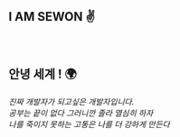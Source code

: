 ## I AM SEWON ✌️
<div align="center" >
  <img background-color="##F7DF1E" style="margin-right:5px;" height="15" width="15" src="https://unpkg.com/simple-icons@v3/icons/javascript.svg" />
  <img background-color="#007396" style="margin-right:5px;" height="15" width="15" src="https://unpkg.com/simple-icons@v3/icons/java.svg" />
  <img background-color="#339933" style="margin-right:5px" height="15" width="15" src="https://unpkg.com/simple-icons@v3/icons/node-dot-js.svg" />
  <img background-color="#61DAFB" style="margin-right:5px;" height="15" width="15" src="https://unpkg.com/simple-icons@v3/icons/react.svg" />
  <img background-color="#6DB33F" style="margin-right:5px" height="15" width="15" src="https://unpkg.com/simple-icons@v3/icons/spring.svg" />  
</div>

## 안녕 세계 ! 🌍
_진짜 개발자가 되고싶은 개발자입니다._<br>
_공부는 끝이 없다 그러니깐 졸라 열심히 하자_<br>
_나를 죽이지 못하는 고통은 나를 더 강하게 만든다_

